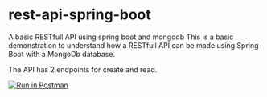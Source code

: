 # rest-api-spring-boot
A basic RESTfull API using spring boot and mongodb
This is a basic demonstration to understand how a RESTfull API can be made using Spring Boot with a MongoDb database.

The API has 2 endpoints for create and read.

[![Run in Postman](https://run.pstmn.io/button.svg)](https://app.getpostman.com/run-collection/f63e43ed0677bf7b0c6e)

